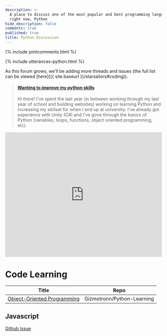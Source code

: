 ```yaml
---
description: >-
  A place to discuss one of the most popular and best programming languages
  right now, Python
hide_description: false
comments: true
published: true
title: Python Discussion
---
```


{% include jointcomments.html %}

{% include utterances-python.html %}

As this forum grows, we'll be adding more threads and issues (the full list can be viewed [here]({{ site.baseurl }}/starsailors#coding)).

<blockquote class="embedly-card" data-card-key="9c6c714bbff546b7a1ddaac5b46b8146" data-card-type="article-full"><h4><a href="https://www.reddit.com/r/ACORDRobotics/comments/gtuskp/wanting_to_improve_my_python_skills/">Wanting to improve my python skills</a></h4><p>Hi there! I've spent the last year (in between working through my last year of school and building websites) working on learning Python and increasing my skillset for when I end up at university. I've already got experience with Unity (C#) and I've gone through the basics of Python (variables, loops, functions, object oriented programming, etc).</p></blockquote>
<script async src="//cdn.embedly.com/widgets/platform.js" charset="UTF-8"></script>

<iframe height="400px" width="100%" src="https://repl.it/@IrisDroidology/PyGame-Starter-Tutorial?lite=true" scrolling="no" frameborder="no" allowtransparency="true" allowfullscreen="true" sandbox="allow-forms allow-pointer-lock allow-popups allow-same-origin allow-scripts allow-modals"></iframe>


# Code Learning

| Title | Repo |
|---|---|
| [Object-Oriented Programming](https://github.com/Gizmotronn/python-learning/tree/master/Applets/TWT) | Gizmotronn/Python-Learning |

## Javascript
[Github Issue](https://github.com/acord-robotics/stellarios/issues/156#issuecomment-643233052)


<!--div class="dem
{% include widgets/toggle-field.html toggle-name="toggle-thats" button-text="Cod for Thats All Folks" toggle-text=text-capture  footer="cheers!" %}


